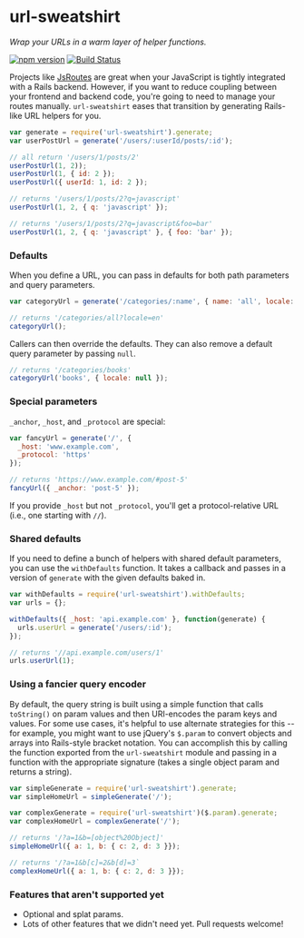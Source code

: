 # url-sweatshirt

*Wrap your URLs in a warm layer of helper functions.*

[![npm version](https://badge.fury.io/js/url-sweatshirt.svg)](http://badge.fury.io/js/url-sweatshirt)
[![Build Status](https://travis-ci.org/brigade/url-sweatshirt.svg?branch=master)](https://travis-ci.org/brigade/url-sweatshirt)

Projects like [JsRoutes] are great when your JavaScript is tightly integrated
with a Rails backend. However, if you want to reduce coupling between your
frontend and backend code, you're going to need to manage your routes manually.
`url-sweatshirt` eases that transition by generating Rails-like URL helpers for
you.

``` javascript
var generate = require('url-sweatshirt').generate;
var userPostUrl = generate('/users/:userId/posts/:id');

// all return '/users/1/posts/2'
userPostUrl(1, 2));
userPostUrl(1, { id: 2 });
userPostUrl({ userId: 1, id: 2 });

// returns '/users/1/posts/2?q=javascript'
userPostUrl(1, 2, { q: 'javascript' });

// returns '/users/1/posts/2?q=javascript&foo=bar'
userPostUrl(1, 2, { q: 'javascript' }, { foo: 'bar' });
```

### Defaults

When you define a URL, you can pass in defaults for both path parameters and
query parameters.

``` javascript
var categoryUrl = generate('/categories/:name', { name: 'all', locale: 'en' });

// returns '/categories/all?locale=en'
categoryUrl();
```

Callers can then override the defaults. They can also remove a default query
parameter by passing `null`.

``` javascript
// returns '/categories/books'
categoryUrl('books', { locale: null });
```

### Special parameters

`_anchor`, `_host`, and `_protocol` are special:

``` javascript
var fancyUrl = generate('/', {
  _host: 'www.example.com',
  _protocol: 'https'
});

// returns 'https://www.example.com/#post-5'
fancyUrl({ _anchor: 'post-5' });
```

If you provide `_host` but not `_protocol`, you'll get a protocol-relative URL
(i.e., one starting with `//`).

### Shared defaults

If you need to define a bunch of helpers with shared default parameters, you
can use the `withDefaults` function. It takes a callback and passes in a
version of `generate` with the given defaults baked in.

``` javascript
var withDefaults = require('url-sweatshirt').withDefaults;
var urls = {};

withDefaults({ _host: 'api.example.com' }, function(generate) {
  urls.userUrl = generate('/users/:id');
});

// returns '//api.example.com/users/1'
urls.userUrl(1);
```

### Using a fancier query encoder

By default, the query string is built using a simple function that calls
`toString()` on param values and then URI-encodes the param keys and values.
For some use cases, it's helpful to use alternate strategies for this -- for
example, you might want to use jQuery's `$.param` to convert objects and arrays
into Rails-style bracket notation. You can accomplish this by calling the
function exported from the `url-sweatshirt` module and passing in a function
with the appropriate signature (takes a single object param and returns a
string).

``` javascript
var simpleGenerate = require('url-sweatshirt').generate;
var simpleHomeUrl = simpleGenerate('/');

var complexGenerate = require('url-sweatshirt')($.param).generate;
var complexHomeUrl = complexGenerate('/');

// returns '/?a=1&b=[object%20Object]'
simpleHomeUrl({ a: 1, b: { c: 2, d: 3 }});

// returns '/?a=1&b[c]=2&b[d]=3`
complexHomeUrl({ a: 1, b: { c: 2, d: 3 }});
```

### Features that aren't supported yet

* Optional and splat params.
* Lots of other features that we didn't need yet. Pull requests welcome!

[JsRoutes]: https://github.com/railsware/js-routes
